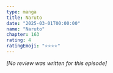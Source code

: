 ```yaml
---
type: manga
title: Naruto
date: "2025-03-01T00:00:00"
name: "Naruto"
chapter: 163
rating: 4
ratingEmoji: "⭐️⭐️⭐️⭐️"
---
```


_[No review was written for this episode]_